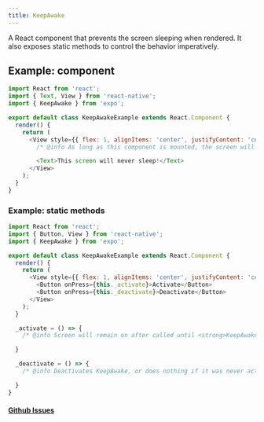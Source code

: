 ```yaml
---
title: KeepAwake
---
```


A React component that prevents the screen sleeping when rendered. It also exposes static methods to control the behavior imperatively.

## Example: component

```javascript
import React from 'react';
import { Text, View } from 'react-native';
import { KeepAwake } from 'expo';

export default class KeepAwakeExample extends React.Component {
  render() {
    return (
      <View style={{ flex: 1, alignItems: 'center', justifyContent: 'center' }}>
        /* @info As long as this component is mounted, the screen will not turn off from being idle. */ <KeepAwake />/* @end */

        <Text>This screen will never sleep!</Text>
      </View>
    );
  }
}
```

### Example: static methods

```javascript
import React from 'react';
import { Button, View } from 'react-native';
import { KeepAwake } from 'expo';

export default class KeepAwakeExample extends React.Component {
  render() {
    return (
      <View style={{ flex: 1, alignItems: 'center', justifyContent: 'center' }}>
        <Button onPress={this._activate}>Activate</Button>
        <Button onPress={this._deactivate}>Deactivate</Button>
      </View>
    );
  }

  _activate = () => {
    /* @info Screen will remain on after called until <strong>KeepAwake.deactivate()</strong> is called. */KeepAwake.activate();/* @end */

  }

  _deactivate = () => {
    /* @info Deactivates KeepAwake, or does nothing if it was never activated. */KeepAwake.deactivate();/* @end */

  }
}
```

#### [Github Issues](https://github.com/expo/expo/labels/KeepAwake)